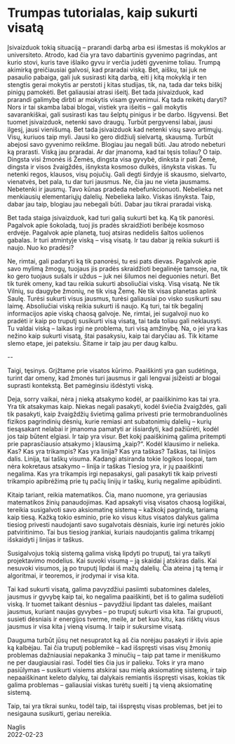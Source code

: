 # Trumpas tutorialas, kaip sukurti visatą

Įsivaizduok tokią situaciją – prarandi darbą arba esi išmestas iš mokyklos ar universiteto. Atrodo, kad čia
yra tavo dabartinis gyvenimo pagrindas, ant kurio stovi, kuris tave išlaiko gyvu ir verčia judėti gyvenime
toliau. Trumpą akimirką greičiausiai galvosi, kad praradai viską. Bet, aišku, tai juk ne pasaulio pabaiga,
gali juk susirasti kitą darbą, eiti į kitą mokyklą ir ten stengtis gerai mokytis ar perstoti į kitas studijas, tik,
na, tada dar teks biškį pinigų pamokėti. Bet galiausiai atrasi išeitį. Bet tada įsivaizduok, kad prarandi
galimybę dirbti ar mokytis visam gyvenimui. Ką tada reikėtų daryti? Nors ir tai skamba labai blogai, vistiek
yra išeitis – gali mokytis savarankiškai, gali susirasti kas tau šelptų pinigus ir be darbo. Išgyvensi. Bet
tuomet įsivaizduok, netenki savo draugų. Turbūt pergyvensi labai, jausi ilgesį, jausi vienišumą. Bet tada
įsivaizduok kad netenki visų savo artimųjų. Visų, kuriuos taip myli. Jausi ko gero didžiulį sielvartą,
skausmą. Turbūt abejosi savo gyvenimo reikšme. Blogiau jau negali būti. Jau atrodo nebeturi ką prarasti.
Viską jau praradai. Ar dar įmanoma, kad tai tęsis toliau? O taip. Dingsta visi žmonės iš Žemės, dingsta visa
gyvybė, dinksta ir pati Žemė, dingsta ir visos žvaigždės, išnyksta kosmoso dulkės, išnyksta viskas. Tu
netenki regos, klausos, visų pojučių. Gali degti širdyje iš skausmo, sielvarto, vienatvės, bet pala, tu dar turi
jausmus. Ne, čia jau ne vieta jausmams. Nebetenki ir jausmų. Tavo kūnas pradeda nebefunkcionuoti.
Nebelieka net menkiausių elementariųjų dalelių. Nebelieka laiko. Viskas išnyksta. Taip, dabar jau taip,
blogiau jau nebegali būti. Dabar jau tikrai praradai viską.

Bet tada staiga įsivaizduok, kad turi galią sukurti bet ką. Ką tik panorėsi. Pagalvok apie šokoladą, tuoj jis
pradės skraidžioti beribėje kosmoso erdvėje. Pagalvok apie planetą, tuoj atsiras nedidelis šaltos uolienos
gabalas. Ir turi atmintyje viską – visą visatą. Ir tau dabar ją reikia sukurti iš naujo. Nuo ko pradėsi?

Ne, rimtai, gali padaryti ką tik panorėsi, tu esi pats dievas. Pagalvok apie savo mylimą žmogų, tuojaus jis
pradės skraidžioti begalinėje tamsoje, na, tik ko gero tuojaus sušals ir uždus – juk nei šilumos nei deguonies
neturi. Bet tik turėk omeny, kad tau reikia sukurti absoliučiai viską. Visą visatą. Ne tik Vilnių, su daugybe
žmonių, ne tik visą Žemę. Ne tik visas planetas aplink Saulę. Turėsi sukurti visus jausmus, turėsi galiausiai
po visko susikurti sau laimę. Absoliučiai viską reikia sukurti iš naujo. Ką turi, tai tik begalinį informacijos
apie viską chaosą galvoje. Ne, rimtai, jei sugalvoji nuo ko pradėti ir kaip po truputį susikurti visą visatą, tai
tada toliau gali neklausyti. Tu valdai viską – laikas irgi ne problema, turi visą amžinybę. Na, o jei yra kas
nežino kaip sukurti visatą, štai pasakysiu, kaip tai daryčiau aš. Tik kitame slemo etape, jei pateksiu. Šitame
ir taip jau per daug kalbu.

--

Taigi, tęsinys. Grįžtame prie visatos kūrimo. Paaiškinti yra gan sudėtinga, turint dar omeny, kad žmonės
turi jausmus ir gali lengvai įsižeisti ar blogai suprasti kontekstą. Bet pamėginsiu išdėstyti viską.

Deja, sorry vaikai, nėra į nieką atsakymo kodėl, ar paaiškinimo kas tai yra. Yra tik atsakymas kaip. Niekas
negali pasakyti, kodėl šviečia žvaigždės, gali tik pasakyti, kaip žvaigždžių švietimą galima privesti prie
termobranduolinės fizikos pagrindinių dėsnių, kurie remiasi ant subatonimių dalelių – kurių tiesąsakant
nelabai ir įmanoma pamatyti ar išsiardyti, kad pažiūrėti, kodėl jos taip būtent elgiasi. Ir taip yra visur. Bet
kokį paaiškinimą galima pritempti prie paprasčiausio atsakymo į klausimą „kaip?“. Kodėl klausimo ir
nelieka. Kas? Kas yra trikampis? Kas yra linija? Kas yra taškas? Taškas, tai linijos dalis. Linija, tai taškų
visuma. Kadangi atsiranda tokie logikos loopai, tam nėra kokretaus atsakymo – linija ir taškas Tiesiog yra,
ir jų paaiškinti negalima. Kas yra trikampis irgi nepasakysi, gali pasakyti tik kaip privesti trikampio
apibrėžimą prie tų pačių linijų ir taškų, kurių negalime apibūdinti.

Kitaip tariant, reikia matematikos. Čia, mano nuomone, yra geriausias matematikos žinių panaudojimas.
Kad apsakyti visą visatos chaosą logiškai, tereikia susigalvoti savo aksiomatinę sistemą – kažkokį pagrindą,
tariamą kaip tiesą. Kažką tokio esminio, prie ko visus kitus visatos dalykus galima tiesiog privesti
naudojanti savo sugalvotais dėsniais, kurie irgi neturės jokio patviritinimo. Tai bus tiesiog įrankiai, kuriais
naudojantis galima trikampį išskaidyti į linijas ir taškus.

Susigalvojus tokią sistemą galima viską lipdyti po truputį, tai yra taikyti projektavimo modelius. Kai suvoki
visumą – ją skaidai į atskiras dalis. Kai nesuvoki visumos, ją po truputį lipdai iš mažų dalelių. Čia ateina į
tą temą ir algoritmai, ir teoremos, ir įrodymai ir visa kita.

Tai kad sukurti visatą, galima pavyzdžiui pasiimti subatomines daleles, jausmus ir gyvybę kaip tai, ko
negalima paaiškinti, bet iš to galima sudėlioti viską. Ir tuomet taikant dėsnius – pavydžiui lipdant tas daleles,
maišant jausmus, kuriant naujas gyvybes – po truputį sukurti visa kita. Tai grupuoti, susieti dėsniais ir
energijos tverme, meile, ar bet kuo kitu, kas rišktų visus jausmus ir visa kita į vieną visumą. Ir taip ir
sukursime visatą.

Dauguma turbūt jūsų net nesupratot ką aš čia norėjau pasakyti ir išvis apie ką kalbėjau. Tai čia truputį
poblemikė – kad išspręsti visas visų žmonių problemas dažniausiai nepakanka 3 minučių – taip pat tame ir
meniškumo ne per daugiausiai rasi. Todėl ties čia jus ir palieku. Toks ir yra mano pasiūlymas – susikurti
visiems atskirai sau mielą aksiomatinę sistemą, ir taip nepaaiškinant keleto dalykų, tai dalykais remiantis
išspręsti visas, kokias tik galima problemas – galiausiai viskas turėtų sueiti į tą vieną aksiomatinę sistemą.

Taip, tai yra tikrai sunku, todėl taip, tai išspręstų visas problemas, bet jei to nesigauna susikurti, geriau
nereikia.

Naglis  
2022-02-23
